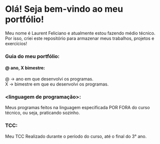 # Olá! Seja bem-vindo ao meu portfólio!
Meu nome é Laurent Feliciano e atualmente estou fazendo médio técnico.
Por isso, criei este repositório para armazenar meus trabalhos, projetos e exercícios!

### Guia do meu portfólio:

#### @ ano, X bimestre:

@ -> ano em que desenvolvi os programas.</br>
X -> bimestre em que eu desenvolvi os programas.</br>

### <linguagem de programação>:</br>

Meus programas feitos na linguagem especificada POR FORA do curso técnico, ou seja, praticando sozinho.</br>

### TCC:</br>
Meu TCC Realizado durante o período do curso, até o final do 3° ano.